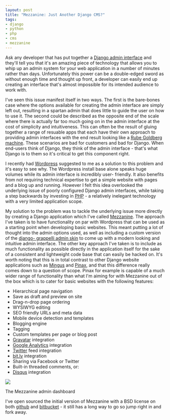 ```yaml
--- 
layout: post
title: "Mezzanine: Just Another Django CMS?"
tags: 
- django
- python
- php
- cms
- mezzanine
---
```

Ask any developer that has put together a [Django admin
interface](http://docs.djangoproject.com/en/dev/intro/tutorial02/) and they'll
tell you that it's an amazing piece of technology that allows you to whip up
an admin system for your web application in a number of minutes rather than
days. Unfortunately this power can be a double-edged sword as without enough
time and thought up front, a developer can easily end up creating an interface
that's almost impossible for its intended audience to work with.

I've seen this issue manifest itself in two ways. The first is the bare-bones
case where the options available for creating the admin interface are simply
left out, resulting in a spartan admin that does little to guide the user on
how to use it. The second could be described as the opposite end of the scale
where there is actually far too much going on in the admin interface at the
cost of simplicity and intuitiveness. This can often be the result of gluing
together a range of resuable apps that each have their own approach to
providing admin interfaces with the end result looking like a [Rube Goldberg
machine](http://en.wikipedia.org/wiki/Rube_Goldberg_machine). These scenarios
are bad for customers and bad for Django. When end-users think of Django, they
think of the admin interface - that's what Django is to them so it's critical
to get this component right.

I recently had [Wordpress](http://wordpress.org/) suggested to me as a
solution to this problem and it's easy to see why. The Wordpress install base
alone speaks huge volumes while its admin interface is incredibly user-
friendly. It also benefits from not requiring technical expertise to get a
simple website with pages and a blog up and running. However I felt this idea
overlooked the underlying issue of poorly configured Django admin interfaces,
while taking a step backwards by investing in [PHP](http://php.net/) - a
relatively inelegant technology with a very limited application scope.

My solution to the problem was to tackle the underlying issue more directly by
creating a Django application which I've called
[Mezzanine](http://github.com/stephenmcd/mezzanine). The approach I've taken
is to have functionality on par with Wordpress that can be used as a starting
point when developing basic websites. This meant putting a lot of thought into
the admin options used, as well as including a custom version of the [django-
grappelli admin skin](http://code.google.com/p/django-grappelli/) to come up
with a modern looking and intuitive admin interface. The other key approach
I've taken is to include as much functionality as possible directly in the
application itself for the sake of a consistent and lightweight code base that
can easily be hacked on. It's worth noting that this is in total contrast to
other Django website applications such as
[Mingus](http://github.com/montylounge/django-mingus) and
[Pinax](http://pinaxproject.com/), and that this difference really comes down
to a question of scope. Pinax for example is capable of a much wider range of
functionality than what I'm aiming for with Mezzanine out of the box which is
to cater for basic websites with the following features:

  * Hierarchical page navigation
  * Save as draft and preview on site
  * Drag-n-drop page ordering
  * WYSIWYG editing
  * SEO friendly URLs and meta data
  * Mobile device detection and templates
  * Blogging engine
  * Tagging
  * Custom templates per page or blog post
  * [Gravatar](http://gravatar.com/) integration
  * [Google Analytics](http://www.google.com/analytics/) integration
  * [Twitter](http://twitter.com) feed integration
  * [bit.ly](http://bit.ly/) integration
  * Sharing via Facebook or Twitter
  * Built-in threaded comments, or:
  * [Disqus](http://disqus.com/) integration

![](http://media.tumblr.com/tumblr_l3su7jFBHM1qa0qji.png)

The Mezzanine admin dashboard

I've open sourced the initial version of Mezzanine with a BSD license on both
[github](http://github.com/stephenmcd/mezzanine) and
[bitbucket](http://bitbucket.org/stephenmcd/mezzanine) - it still has a long
way to go so jump right in and fork away.
